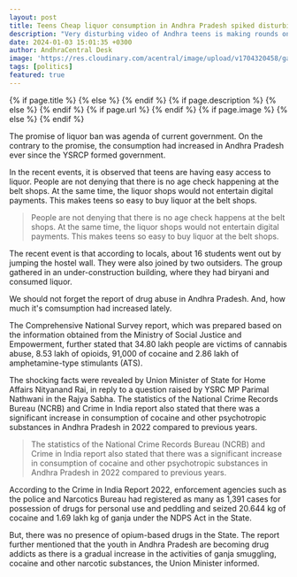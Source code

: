 ```yaml
---
layout: post
title: Teens Cheap liquor consumption in Andhra Pradesh spiked disturbingly
description: "Very disturbing video of Andhra teens is making rounds on social network causing discussions over promised liquor ban by Jagan."
date: 2024-01-03 15:01:35 +0300
author: AndhraCentral Desk
image: 'https://res.cloudinary.com/acentral/image/upload/v1704320458/ganja/liquor-andhra.png'
tags: [politics]
featured: true
---
```


<meta content="{{ site.title }}" property="og:site_name">
{% if page.title %}
  <meta content="{{ page.title }}" property="og:title">
{% else %}
  <meta content="{{ site.title }}" property="og:title">
{% endif %}
{% if page.description %}
  <meta content="{{ page.description }}" property="og:description">
{% else %}
  <meta content="{{ site.description }}" property="og:description">
{% endif %}
{% if page.url %}
  <meta content="{{ site.url }}{{ page.url }}" property="og:url">
{% endif %}
{% if page.image %}
  <meta content="https://res.cloudinary.com/acentral/image/upload/v1704320458/ganja/liquor-andhra.png" property="og:image">
{% else %}
  <meta content="{{ site.url }}/images/og.png" property="og:image">
{% endif %}

The promise of liquor ban was agenda of current government. On the contrary to the promise, the consumption had increased in Andhra Pradesh ever since the YSRCP formed government.

In the recent events, it is observed that teens are having easy access to liquor. People are not denying that there is no age check happening at the belt shops. At the same time, the liquor shops would not entertain digital payments. This makes teens so easy to buy liquor at the belt shops.

> People are not denying that there is no age check happens at the belt shops. At the same time, the liquor shops would not entertain digital payments. This makes teens so easy to buy liquor at the belt shops.

The recent event is that according to locals, about 16 students went out by jumping the hostel wall. They were also joined by two outsiders. The group gathered in an under-construction building, where they had biryani and consumed liquor. 

We should not forget the report of drug abuse in Andhra Pradesh. And, how much it's comsumption had increased lately.

The Comprehensive National Survey report, which was prepared based on the information obtained from the Ministry of Social Justice and Empowerment, further stated that 34.80 lakh people are victims of cannabis abuse, 8.53 lakh of opioids, 91,000 of cocaine and 2.86 lakh of amphetamine-type stimulants (ATS).

The shocking facts were revealed by Union Minister of State for Home Affairs Nityanand Rai, in reply to a question raised by YSRC MP Parimal Nathwani in the Rajya Sabha. The statistics of the National Crime Records Bureau (NCRB) and Crime in India report also stated that there was a significant increase in consumption of cocaine and other psychotropic substances in Andhra Pradesh in 2022 compared to previous years.

> The statistics of the National Crime Records Bureau (NCRB) and Crime in India report also stated that there was a significant increase in consumption of cocaine and other psychotropic substances in Andhra Pradesh in 2022 compared to previous years.

According to the Crime in India Report 2022, enforcement agencies such as the police and Narcotics Bureau had registered as many as 1,391 cases for possession of drugs for personal use and peddling and seized 20.644 kg of cocaine and 1.69 lakh kg of ganja under the NDPS Act in the State.

But, there was no presence of opium-based drugs in the State. The report further mentioned that the youth in Andhra Pradesh are becoming drug addicts as there is a gradual increase in the activities of ganja smuggling, cocaine and other narcotic substances, the Union Minister informed.
